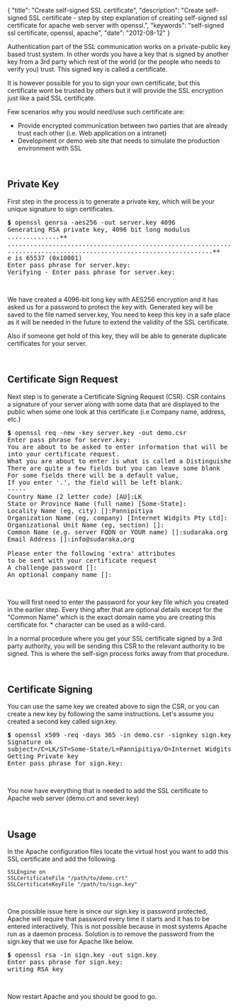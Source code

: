 {
  "title": "Create self-signed SSL certificate",
  "description": "Create self-signed SSL certificate - step by step explanation of creating self-signed ssl certificate for apache web server with openssl.",
  "keywords": "self-signed ssl certificate, openssl, apache",
  "date": "2012-08-12"
}

Authentication part of the SSL communication works on a private-public key
based trust system. In other words you have a key that is signed by another
key from a 3rd party which rest of the world (or the people who needs to
verify you) trust. This signed key is called a certificate.<!--more-->

It is however possible for you to sign your own certificate, but this
certificate wont be trusted by others but it will provide the SSL encryption
just like a paid SSL certificate.

Few scenarios why you would need/use such certificate are:

  - Provide encrypted communication between two parties that are already trust each other (i.e. Web application on a intranet)
  - Development or demo web site that needs to simulate the production environment with SSL

&nbsp;

## Private Key

First step in the process is to generate a private key, which will be your
unique signature to sign certificates.

<pre class="console">
<strong>$</strong> <kbd>openssl genrsa -aes256 -out server.key 4096</kbd>
Generating RSA private key, 4096 bit long modulus
..............++
..........................................................................................................
.......................................................++
e is 65537 (0x10001)
Enter pass phrase for server.key:
Verifying - Enter pass phrase for server.key:
</pre>

&nbsp;

We have created a 4096-bit long key with AES256 encryption and it has asked
us for a password to protect the key with. Generated key will be saved to the
file named server.key, You need to keep this key in a safe place as it will
be needed in the future to extend the validity of the SSL certificate.

Also if someone get hold of this key, they will be able to generate duplicate
certificates for your server.

&nbsp;

## Certificate Sign Request

Next step is to generate a Certificate Signing Request (CSR). CSR contains a
signature of your server along with some data that are displayed to the
public when some one look at this certificate (i.e Company name, address,
etc.)

<pre class="console">
<strong>$</strong> <kbd>openssl req -new -key server.key -out demo.csr</kbd>
Enter pass phrase for server.key:
You are about to be asked to enter information that will be incorporated
into your certificate request.
What you are about to enter is what is called a Distinguished Name or a DN.
There are quite a few fields but you can leave some blank
For some fields there will be a default value,
If you enter '.', the field will be left blank.
-----
Country Name (2 letter code) [AU]:LK
State or Province Name (full name) [Some-State]:
Locality Name (eg, city) []:Pannipitiya
Organization Name (eg, company) [Internet Widgits Pty Ltd]:
Organizational Unit Name (eg, section) []:
Common Name (e.g. server FQDN or YOUR name) []:sudaraka.org
Email Address []:info@sudaraka.org

Please enter the following 'extra' attributes
to be sent with your certificate request
A challenge password []:
An optional company name []:
</pre>

&nbsp;

You will first need to enter the password for your key file which you created
in the earlier step. Every thing after that are optional details except for
the "Common Name" which is the exact domain name you are creating this
certificate for. * character can be used as a wild-card.

In a normal procedure where you get your SSL certificate signed by a 3rd
party authority, you will be sending this CSR to the relevant authority to be
signed. This is where the self-sign process forks away from that procedure.

&nbsp;

## Certificate Signing

You can use the same key we created above to sign the CSR, or you can create
a new key by following the same instructions. Let's assume you created a
second key called sign.key.

<pre class="console">
<strong>$</strong> <kbd>openssl x509 -req -days 365 -in demo.csr -signkey sign.key -out demo.crt</kbd>
Signature ok
subject=/C=LK/ST=Some-State/L=Pannipitiya/O=Internet Widgits Pty Ltd/CN=sudaraka.org/emailAddress=info@sudaraka.org
Getting Private key
Enter pass phrase for sign.key:
</pre>

&nbsp;

You now have everything that is needed to add the SSL certificate to Apache
web server (demo.crt and sever.key)

&nbsp;

## Usage

In the Apache configuration files locate the virtual host you want to add
this SSL certificate and add the following.

```
SSLEngine on
SSLCertificateFile "/path/to/demo.crt"
SSLCertificateKeyFile "/path/to/sign.key"
```

&nbsp;

One possible issue here is since our sign.key is password protected, Apache
will require that password every time it starts and it has to be entered
interactively. This is not possible because in most systems Apache run as a
daemon process. Solution is to remove the password from the sign.key that we
use for Apache like below.

<pre class="console">
<strong>$</strong> <kbd>openssl rsa -in sign.key -out sign.key</kbd>
Enter pass phrase for sign.key:
writing RSA key
</pre>

&nbsp;

Now restart Apache and you should be good to go.
